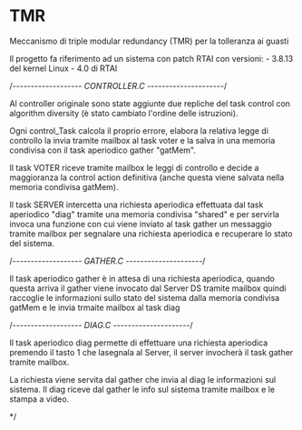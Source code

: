 # TMR
Meccanismo di triple modular redundancy (TMR) per la tolleranza ai guasti

Il progetto fa riferimento ad un sistema con patch RTAI con versioni:
    - 3.8.13 del kernel Linux
    - 4.0 di RTAI


/*------------------- CONTROLLER.C ---------------------*/

Al controller originale sono state aggiunte due repliche del task control con algorithm diversity (è stato cambiato l'ordine delle istruzioni).

Ogni control_Task calcola il proprio errore, elabora la relativa legge di controllo la invia tramite mailbox al task voter 
e la salva in una memoria condivisa con il task aperiodico gather "gatMem".

Il task VOTER riceve tramite mailbox le leggi di controllo e decide a maggioranza la control action definitiva (anche questa viene salvata
nella memoria condivisa gatMem).

Il task SERVER intercetta una richiesta aperiodica effettuata dal task aperiodico "diag" tramite una memoria condivisa "shared" e per
servirla invoca una funzione con cui viene inviato
 al task gather un messaggio tramite mailbox per segnalare una richiesta aperiodica e
recuperare lo stato del sistema. 



/*------------------- GATHER.C ---------------------*/

Il task aperiodico gather è in attesa di una richiesta aperiodica, quando questa arriva il gather viene invocato dal Server DS tramite 
mailbox quindi raccoglie le informazioni sullo stato 
del sistema dalla memoria condivisa gatMem e le invia trmaite mailbox al task diag



/*------------------- DIAG.C ---------------------*/

Il task aperiodico diag permette di effettuare una richiesta aperiodica premendo il tasto 1 
che lasegnala al Server, il server invocherà il task gather tramite mailbox.

La richiesta viene servita dal gather che invia al diag le informazioni sul sistema.
Il diag riceve dal gather le info sul sistema tramite mailbox e le stampa a video.

*/
